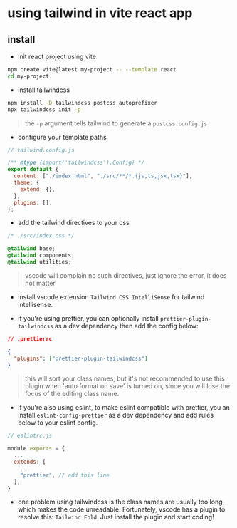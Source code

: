 # using tailwind in vite react app

## install

- init react project using vite

```bash
npm create vite@latest my-project -- --template react
cd my-project
```

- install tailwindcss

```bash
npm install -D tailwindcss postcss autoprefixer
npx tailwindcss init -p
```

> the `-p` argument tells tailwind to generate a `postcss.config.js`

- configure your template paths

```js
// tailwind.config.js

/** @type {import('tailwindcss').Config} */
export default {
  content: ["./index.html", "./src/**/*.{js,ts,jsx,tsx}"],
  theme: {
    extend: {},
  },
  plugins: [],
};
```

- add the tailwind directives to your css

```css
/* ./src/index.css */

@tailwind base;
@tailwind components;
@tailwind utilities;
```

> vscode will complain no such directives, just ignore the error, it does not matter

- install vscode extension `Tailwind CSS IntelliSense` for tailwind intellisense.

- if you're using prettier, you can optionally install `prettier-plugin-tailwindcss` as a dev dependency then add the config below:

```json
// .prettierrc

{
  "plugins": ["prettier-plugin-tailwindcss"]
}
```

> this will sort your class names, but it's not recommended to use this plugin when 'auto format on save' is turned on, since you will lose the focus of the editing class name.

- if you're also using eslint, to make eslint compatible with prettier, you an install `eslint-config-prettier` as a dev dependency and add rules below to your eslint config.

```js
// eslintrc.js

module.exports = {
  ...
  extends: [
    ...
    "prettier", // add this line
  ],
}
```

- one problem using tailwindcss is the class names are usually too long, which makes the code unreadable. Fortunately, vscode has a plugin to resolve this: `Tailwind Fold`. Just install the plugin and start coding!
